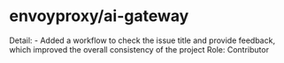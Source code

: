 # envoyproxy/ai-gateway

Detail: - Added a workflow to check the issue title and provide feedback, which improved the overall consistency of the project
Role: Contributor
